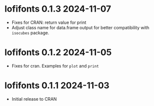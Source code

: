 # lofifonts 0.1.3  2024-11-07

* Fixes for CRAN: return value for print
* Adjust class name for data.frame output for better compatibility with 
  `isocubes` package.

# lofifonts 0.1.2  2024-11-05

* Fixes for cran.  Examples for `plot` and `print`

# lofifonts 0.1.1  2024-11-03

* Initial release to CRAN

